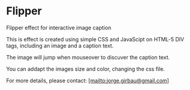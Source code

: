 # Flipper
Flipper effect for interactive image caption

This is effect is created using simple CSS and JavaScipt on HTML-5 DIV tags, including an image and a caption text.

The image will jump when mouseover to discuver the caption text.

You can addapt the images size and color, changing the css file.

For more details, please contact:
[[mailto:jorge.girbau@gmail.com]](jorge.girbau@gmail.com)
